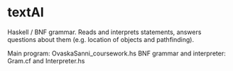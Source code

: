 # textAI
Haskell / BNF grammar. Reads and interprets statements, answers questions about them (e.g. location of objects and pathfinding).

Main program: OvaskaSanni_coursework.hs
BNF grammar and interpreter: Gram.cf and Interpreter.hs
